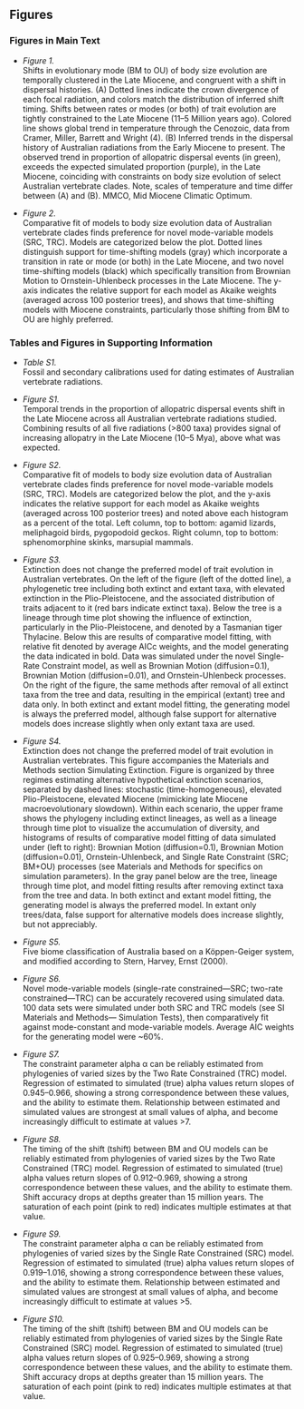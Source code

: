 ## Figures
### Figures in Main Text
   + _Figure 1._  
   Shifts in evolutionary mode (BM to OU) of body size evolution are temporally clustered in the Late Miocene, and congruent with a shift in dispersal histories. (A) Dotted lines indicate the crown divergence of each focal radiation, and colors match the distribution of inferred shift timing. Shifts between rates or modes (or both) of trait evolution are tightly constrained to the Late Miocene (11–5 Million years ago). Colored line shows global trend in temperature through the Cenozoic, data from Cramer, Miller, Barrett and Wright (4). (B) Inferred trends in the dispersal history of Australian radiations from the Early Miocene to present. The observed trend in proportion of allopatric dispersal events (in green), exceeds the expected simulated proportion (purple), in the Late Miocene, coinciding with constraints on body size evolution of select Australian vertebrate clades. Note, scales of temperature and time differ between (A) and (B). MMCO, Mid Miocene Climatic Optimum.  
   
   + _Figure 2._  
   Comparative fit of models to body size evolution data of Australian vertebrate clades finds preference for novel mode-variable models (SRC, TRC). Models are categorized below the plot. Dotted lines distinguish support for time-shifting models (gray) which incorporate a transition in rate or mode (or both) in the Late Miocene, and two novel time-shifting models (black) which specifically transition from Brownian Motion to Ornstein-Uhlenbeck processes in the Late Miocene. The y-axis indicates the relative support for each model as Akaike weights (averaged across 100 posterior trees), and shows that time-shifting models with Miocene constraints, particularly those shifting from BM to OU are highly preferred. 
   
### Tables and Figures in Supporting Information
   + _Table S1._  
   Fossil and secondary calibrations used for dating estimates of Australian vertebrate radiations.  
   
   + _Figure S1._  
   Temporal trends in the proportion of allopatric dispersal events shift in the Late Miocene across all Australian vertebrate radiations studied. Combining results of all five radiations (>800 taxa) provides signal of increasing allopatry in the Late Miocene (10–5 Mya), above what was expected. 
   
   + _Figure S2._  
   Comparative fit of models to body size evolution data of Australian vertebrate clades finds preference for novel mode-variable models (SRC, TRC). Models are categorized below the plot, and the y-axis indicates the relative support for each model as Akaike weights (averaged across 100 posterior trees) and noted above each histogram as a percent of the total. Left column, top to bottom: agamid lizards, meliphagoid birds, pygopodoid geckos. Right column, top to bottom: sphenomorphine skinks, marsupial mammals.
   
   + _Figure S3._  
   Extinction does not change the preferred model of trait evolution in Australian vertebrates. On the left of the figure (left of the dotted line), a phylogenetic tree including both extinct and extant taxa, with elevated extinction in the Plio-Pleistocene, and the associated distribution of traits adjacent to it (red bars indicate extinct taxa). Below the tree is a lineage through time plot showing the influence of extinction, particularly in the Plio-Pleistocene, and denoted by a Tasmanian tiger Thylacine. Below this are results of comparative model fitting, with relative fit denoted by average AICc weights, and the model generating the data indicated in bold. Data was simulated under the novel Single-Rate Constraint model, as well as Brownian Motion (diffusion=0.1), Brownian Motion (diffusion=0.01), and Ornstein-Uhlenbeck processes. On the right of the figure, the same methods after removal of all extinct taxa from the tree and data, resulting in the empirical (extant) tree and data only. In both extinct and extant model fitting, the generating model is always the preferred model, although false support for alternative models does increase slightly when only extant taxa are used. 
   
   + _Figure S4._  
   Extinction does not change the preferred model of trait evolution in Australian vertebrates. This figure accompanies the Materials and Methods section Simulating Extinction. Figure is organized by three regimes estimating alternative hypothetical extinction scenarios, separated by dashed lines: stochastic (time-homogeneous), elevated Plio-Pleistocene, elevated Miocene (mimicking late Miocene macroevolutionary slowdown). Within each scenario, the upper frame shows the phylogeny including extinct lineages, as well as a lineage through time plot to visualize the accumulation of diversity, and histograms of results of comparative model fitting of data simulated under (left to right): Brownian Motion (diffusion=0.1), Brownian Motion (diffusion=0.01), Ornstein-Uhlenbeck, and Single Rate Constraint (SRC; BM+OU) processes (see Materials and Methods for specifics on simulation parameters). In the gray panel below are the tree, lineage through time plot, and model fitting results after removing extinct taxa from the tree and data. In both extinct and extant model fitting, the generating model is always the preferred model. In extant only trees/data, false support for alternative models does increase slightly, but not appreciably. 
   
   + _Figure S5._  
   Five biome classification of Australia based on a Köppen-Geiger system, and modified according to Stern, Harvey, Ernst (2000). 
   
   + _Figure S6._  
   Novel mode-variable models (single-rate constrained—SRC; two-rate constrained—TRC) can be accurately recovered using simulated data. 100 data sets were simulated under both SRC and TRC models (see SI Materials and Methods— Simulation Tests), then comparatively fit against mode-constant and mode-variable models. Average AIC weights for the generating model were ~60%.  
   
   + _Figure S7._  
   The constraint parameter alpha α can be reliably estimated from phylogenies of varied sizes by the Two Rate Constrained (TRC) model. Regression of estimated to simulated (true) alpha values return slopes of 0.945–0.966, showing a strong correspondence between these values, and the ability to estimate them. Relationship between estimated and simulated values are strongest at small values of alpha, and become increasingly difficult to estimate at values >7.  
   
   + _Figure S8._  
   The timing of the shift (tshift) between BM and OU models can be reliably estimated from phylogenies of varied sizes by the Two Rate Constrained (TRC) model. Regression of estimated to simulated (true) alpha values return slopes of 0.912–0.969, showing a strong correspondence between these values, and the ability to estimate them. Shift accuracy drops at depths greater than 15 million years. The saturation of each point (pink to red) indicates multiple estimates at that value.  
   
   + _Figure S9._  
   The constraint parameter alpha α can be reliably estimated from phylogenies of varied sizes by the Single Rate Constrained (SRC) model. Regression of estimated to simulated (true) alpha values return slopes of 0.919–1.016, showing a strong correspondence between these values, and the ability to estimate them. Relationship between estimated and simulated values are strongest at small values of alpha, and become increasingly difficult to estimate at values >5.  
   
   + _Figure S10._  
   The timing of the shift (tshift) between BM and OU models can be reliably estimated from phylogenies of varied sizes by the Single Rate Constrained (SRC) model. Regression of estimated to simulated (true) alpha values return slopes of 0.925–0.969, showing a strong correspondence between these values, and the ability to estimate them. Shift accuracy drops at depths greater than 15 million years. The saturation of each point (pink to red) indicates multiple estimates at that value.
